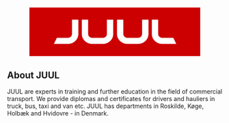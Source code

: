 <p align="center"><a href="https://www.amujuul.dk" target="_blank"><img src="https://raw.githubusercontent.com/JUUL-Danmark/.github/cde4b3202b5969a1616d7fc82db9cae5bd928e0e/profile/logo.svg" width="400"></a></p>

## About JUUL

JUUL are experts in training and further education in the field of commercial transport. We provide diplomas and certificates for drivers and hauliers in truck, bus, taxi and van etc. JUUL has departments in Roskilde, Køge, Holbæk and Hvidovre - in Denmark.
